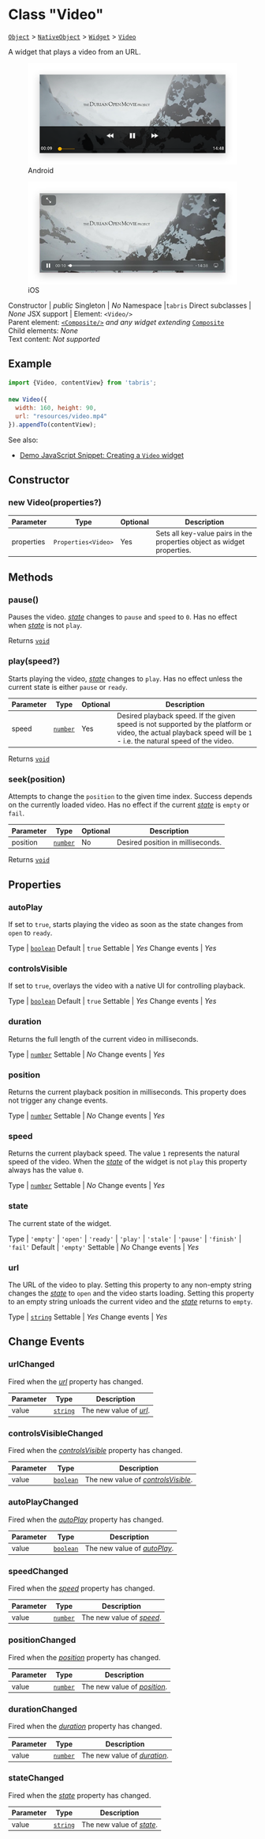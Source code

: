 ---
---
# Class "Video"

<span style="white-space:nowrap;">[`Object`](https://developer.mozilla.org/en-US/docs/Web/JavaScript/Reference/Global_Objects/Object)</span> > <span style="white-space:nowrap;">[`NativeObject`](NativeObject.md)</span> > <span style="white-space:nowrap;">[`Widget`](Widget.md)</span> > <span style="white-space:nowrap;">[`Video`](Video.md)</span>

A widget that plays a video from an URL.


<div class="tabris-image"><figure><div><img srcset="img/android/Video.png 2x" src="img/android/Video.png" alt="Video on Android"/></div><figcaption>Android</figcaption></figure><figure><div><img srcset="img/ios/Video.png 2x" src="img/ios/Video.png" alt="Video on iOS"/></div><figcaption>iOS</figcaption></figure></div>

Constructor | *public*
Singleton | *No*
Namespace |`tabris`
Direct subclasses | *None*
JSX support | Element: `<Video/>`<br/>Parent element: [`<Composite/>`](Composite.md) *and any widget extending* <span style="white-space:nowrap;">[`Composite`](Composite.md)</span><br/>Child elements: *None*<br/>Text content: *Not supported*<br/>

## Example
```js
import {Video, contentView} from 'tabris';

new Video({
  width: 160, height: 90,
  url: "resources/video.mp4"
}).appendTo(contentView);
```

See also:

- [Demo JavaScript Snippet: Creating a `Video` widget](https://playground.tabris.com/?gitref=v3.0.0&snippet=video.js)

## Constructor

### new Video(properties?)

Parameter|Type|Optional|Description
-|-|-|-
properties | <span style="white-space:nowrap;">`Properties<Video>`</span> | Yes | Sets all key-value pairs in the properties object as widget properties.

## Methods

### pause()



Pauses the video. *[state](#state)* changes to `pause` and `speed` to `0`. Has no effect when *[state](#state)* is not `play`.

Returns <span style="white-space:nowrap;">[`void`](https://www.typescriptlang.org/docs/handbook/basic-types.html#void)</span>

### play(speed?)



Starts playing the video, *[state](#state)* changes to `play`. Has no effect unless the current state is either `pause` or `ready`.


Parameter|Type|Optional|Description
-|-|-|-
speed | <span style="white-space:nowrap;">[`number`](https://developer.mozilla.org/en-US/docs/Web/JavaScript/Data_structures#Number_type)</span> | Yes | Desired playback speed. If the given speed is not supported by the platform or video, the actual playback speed will be `1` - i.e. the natural speed of the video.


Returns <span style="white-space:nowrap;">[`void`](https://www.typescriptlang.org/docs/handbook/basic-types.html#void)</span>

### seek(position)



Attempts to change the `position` to the given time index. Success depends on the currently loaded video. Has no effect if the current *[state](#state)* is `empty` or `fail`.


Parameter|Type|Optional|Description
-|-|-|-
position | <span style="white-space:nowrap;">[`number`](https://developer.mozilla.org/en-US/docs/Web/JavaScript/Data_structures#Number_type)</span> | No | Desired position in milliseconds.


Returns <span style="white-space:nowrap;">[`void`](https://www.typescriptlang.org/docs/handbook/basic-types.html#void)</span>


## Properties

### autoPlay


If set to `true`, starts playing the video as soon as the state changes from `open` to `ready`.

Type | <span style="white-space:nowrap;">[`boolean`](https://developer.mozilla.org/en-US/docs/Web/JavaScript/Data_structures#Boolean_type)</span>
Default | `true`
Settable | *Yes*
Change events | *Yes*




### controlsVisible


If set to `true`, overlays the video with a native UI for controlling playback.

Type | <span style="white-space:nowrap;">[`boolean`](https://developer.mozilla.org/en-US/docs/Web/JavaScript/Data_structures#Boolean_type)</span>
Default | `true`
Settable | *Yes*
Change events | *Yes*




### duration


Returns the full length of the current video in milliseconds.

Type | <span style="white-space:nowrap;">[`number`](https://developer.mozilla.org/en-US/docs/Web/JavaScript/Data_structures#Number_type)</span>
Settable | *No*
Change events | *Yes*




### position


Returns the current playback position in milliseconds. This property does not trigger any change events.

Type | <span style="white-space:nowrap;">[`number`](https://developer.mozilla.org/en-US/docs/Web/JavaScript/Data_structures#Number_type)</span>
Settable | *No*
Change events | *Yes*




### speed


Returns the current playback speed. The value `1` represents the natural speed of the video. When the *[state](#state)* of the widget is not `play` this property always has the value `0`.

Type | <span style="white-space:nowrap;">[`number`](https://developer.mozilla.org/en-US/docs/Web/JavaScript/Data_structures#Number_type)</span>
Settable | *No*
Change events | *Yes*




### state


The current state of the widget.

Type | `'empty'` \| `'open'` \| `'ready'` \| `'play'` \| `'stale'` \| `'pause'` \| `'finish'` \| `'fail'`
Default | `'empty'`
Settable | *No*
Change events | *Yes*




### url


The URL of the video to play. Setting this property to any non-empty string changes the *[state](#state)* to `open` and the video starts loading. Setting this property to an empty string unloads the current video and the *[state](#state)* returns to `empty`.

Type | <span style="white-space:nowrap;">[`string`](https://developer.mozilla.org/en-US/docs/Web/JavaScript/Data_structures#String_type)</span>
Settable | *Yes*
Change events | *Yes*





## Change Events

### urlChanged

Fired when the [*url*](#url) property has changed.

Parameter|Type|Description
-|-|-
value | <span style="white-space:nowrap;">[`string`](https://developer.mozilla.org/en-US/docs/Web/JavaScript/Data_structures#String_type)</span> | The new value of [*url*](#url).

### controlsVisibleChanged

Fired when the [*controlsVisible*](#controlsvisible) property has changed.

Parameter|Type|Description
-|-|-
value | <span style="white-space:nowrap;">[`boolean`](https://developer.mozilla.org/en-US/docs/Web/JavaScript/Data_structures#Boolean_type)</span> | The new value of [*controlsVisible*](#controlsvisible).

### autoPlayChanged

Fired when the [*autoPlay*](#autoplay) property has changed.

Parameter|Type|Description
-|-|-
value | <span style="white-space:nowrap;">[`boolean`](https://developer.mozilla.org/en-US/docs/Web/JavaScript/Data_structures#Boolean_type)</span> | The new value of [*autoPlay*](#autoplay).

### speedChanged

Fired when the [*speed*](#speed) property has changed.

Parameter|Type|Description
-|-|-
value | <span style="white-space:nowrap;">[`number`](https://developer.mozilla.org/en-US/docs/Web/JavaScript/Data_structures#Number_type)</span> | The new value of [*speed*](#speed).

### positionChanged

Fired when the [*position*](#position) property has changed.

Parameter|Type|Description
-|-|-
value | <span style="white-space:nowrap;">[`number`](https://developer.mozilla.org/en-US/docs/Web/JavaScript/Data_structures#Number_type)</span> | The new value of [*position*](#position).

### durationChanged

Fired when the [*duration*](#duration) property has changed.

Parameter|Type|Description
-|-|-
value | <span style="white-space:nowrap;">[`number`](https://developer.mozilla.org/en-US/docs/Web/JavaScript/Data_structures#Number_type)</span> | The new value of [*duration*](#duration).

### stateChanged

Fired when the [*state*](#state) property has changed.

Parameter|Type|Description
-|-|-
value | <span style="white-space:nowrap;">[`string`](https://developer.mozilla.org/en-US/docs/Web/JavaScript/Data_structures#String_type)</span> | The new value of [*state*](#state).

